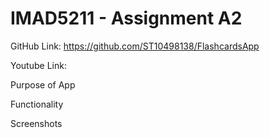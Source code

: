 # IMAD5211 - Assignment A2

GitHub Link:
https://github.com/ST10498138/FlashcardsApp

Youtube Link:

Purpose of App

Functionality

Screenshots



